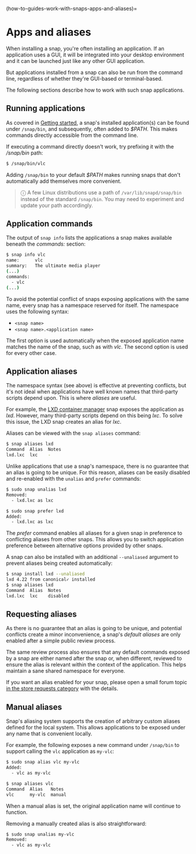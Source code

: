 (how-to-guides-work-with-snaps-apps-and-aliases)=
# Apps and aliases

When installing a snap, you're often installing an application. If an application uses a GUI, it will be integrated into your desktop environment and it can be launched just like any other GUI application. 

But applications installed from a snap can also be run from the command line, regardless of whether they're GUI-based or terminal-based.

The following sections describe how to work with such snap applications.

## Running applications

As covered in [Getting started](/tutorials/get-started), a snap's installed application(s) can be found under `/snap/bin`, and subsequently, often added to _$PATH_. This makes commands directly accessible from the command line. 

If executing a command directly doesn't work, try prefixing it with the */snap/bin* path:

```bash
$ /snap/bin/vlc
```
Adding `/snap/bin` to your default _$PATH_ makes running snaps that don't automatically add themselves more convenient.

> ⓘ A few Linux distributions use a path of `/var/lib/snapd/snap/bin` instead of the standard `/snap/bin`. You may need to experiment and update your path accordingly.

## Application commands

The output of `snap info` lists the applications a snap makes available beneath the *commands:* section:

```bash
$ snap info vlc
name:      vlc
summary:   The ultimate media player
(...)
commands:
  - vlc
(...)
```

To avoid the potential conflict of snaps exposing applications with the same name, every snap has a namespace reserved for itself.  The namespace uses the following syntax:

- `<snap name>`
- `<snap name>.<application name>`

The first option is used automatically when the exposed application name matches the name of the  snap, such as with *vlc*. The second option is used for every other case.

<h2 id='heading--aliases'>Application aliases</h2>

The namespace syntax (see above) is effective at preventing conflicts, but it's not ideal when applications have well known names that third-party scripts depend upon. This is where *aliases* are useful.

For example, the [LXD container manager](https://linuxcontainers.org/lxd/introduction/) snap exposes the application as *lxd*. However, many third-party scripts depend on this being  *lxc*. To solve this issue, the LXD snap creates an alias for *lxc*.

Aliases can be viewed with the `snap aliases` command: 

```bash
$ snap aliases lxd
Command  Alias  Notes
lxd.lxc  lxc    -
```
Unlike applications that use a snap's namespace, there is no guarantee that an alias is going to be unique. For this reason, aliases can be easily disabled and re-enabled with the `unalias` and `prefer` commands:

```bash
$ sudo snap unalias lxd
Removed:
  - lxd.lxc as lxc

$ sudo snap prefer lxd 
Added:
  - lxd.lxc as lxc
```

The *prefer* command enables all aliases for a given snap in preference to conflicting aliases from other snaps. This allows you to switch application preference between alternative options provided by other snaps.

A snap can also be installed with an additional `--unaliased` argument to prevent aliases being created automatically:

```bash
$ snap install lxd --unaliased
lxd 4.22 from canonical✓ installed
$ snap aliases lxd
Command  Alias  Notes
lxd.lxc  lxc    disabled
```

## Requesting aliases

As there is no guarantee that an alias is going to be unique, and potential conflicts create a minor inconvenience, a snap's *default aliases* are only enabled after a simple public review process.

The same review process also ensures that any default commands exposed by a snap are either named after the snap or, when different, reviewed to ensure the alias is relevant within the context of the application. This helps maintain a sane shared namespace for everyone.

If you want an alias enabled for your snap, please open a small forum topic [in the store requests category](https://forum.snapcraft.io/c/store-requests) with the details.

## Manual aliases

Snap's aliasing system supports the creation of arbitrary custom aliases defined for the local system. This allows applications to be exposed under any name that is convenient locally.

For example, the following exposes a new command under `/snap/bin` to support calling the `vlc` application as `my-vlc`:

```bash
$ sudo snap alias vlc my-vlc
Added:
  - vlc as my-vlc

$ snap aliases vlc
Command  Alias   Notes
vlc      my-vlc  manual
```

When a manual alias is set, the original application name will continue to function.

Removing a manually created alias is also straightforward:

```bash
$ sudo snap unalias my-vlc    
Removed:
  - vlc as my-vlc
```

